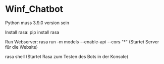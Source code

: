 # Winf_Chatbot

Python muss 3.9.0 version sein

Install rasa: pip install rasa

Run Webserver: rasa run -m models --enable-api --cors "*" (Startet Server für die Website)

rasa shell (Startet Rasa zum Testen des Bots in der Konsole)
